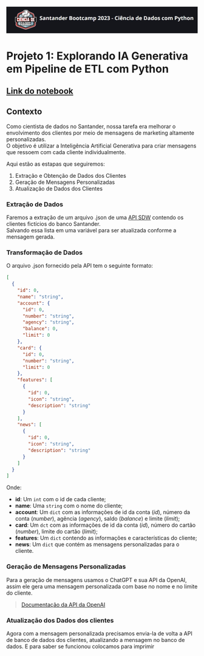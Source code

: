 ![logo](https://github.com/jeanmatheuss/SB-2023-python/blob/main/imgs/logo.jpg?raw=true)

# **Projeto 1**: Explorando IA Generativa em Pipeline de ETL com Python

[Link do notebook]()
---

## Contexto
Como cientista de dados no Santander, nossa tarefa era melhorar o envolvimento dos clientes por meio de mensagens de marketing altamente personalizadas.    
O objetivo é utilizar  a Inteligência Artificial Generativa para criar mensagens que ressoem com cada cliente individualmente.

Aqui estão as estapas que seguiremos:
1. Extração e Obtenção de Dados dos Clientes
2. Geração de Mensagens Personalizadas
3. Atualização de Dados dos Clientes

### Extração de Dados
Faremos a extração de um arquivo .json de uma [API SDW](https://sdw-2023-prd.up.railway.app/swagger-ui/index.html#/) contendo os clientes fictícios do banco Santander.  
Salvando essa lista em uma variável para ser atualizada conforme a mensagem gerada.

### Transformação de Dados
O arquivo .json fornecido pela API tem o seguinte formato:

```json
[
  {
    "id": 0,
    "name": "string",
    "account": {
      "id": 0,
      "number": "string",
      "agency": "string",
      "balance": 0,
      "limit": 0
    },
    "card": {
      "id": 0,
      "number": "string",
      "limit": 0
    },
    "features": [
      {
        "id": 0,
        "icon": "string",
        "description": "string"
      }
    ],
    "news": [
      {
        "id": 0,
        "icon": "string",
        "description": "string"
      }
    ]
  }
]

```
Onde:
- **id**: Um `int` com o id de cada cliente;
- **name**: Uma `string` com o nome do cliente;
- **account**: Um `dict` com as informações de id da conta (*id*), número da conta (*number*), agência (*agency*), saldo (*balance*) e limite (*limit*);
- **card**: Um `dct` com as informações de id da conta (*id*), número do cartão (*number*), limite do cartão (*limit*);
- **features**: Um `dict` contendo as informações e características do cliente;
- **news**: Um `dict` que contém as mensagens personalizadas para o cliente.


### Geração de Mensagens Personalizadas

Para a geração de mensagens usamos o ChatGPT e sua API da OpenAI, assim ele gera uma mensagem personalizada com base no nome e no limite do cliente.

>[Documentação da API da OpenAI](https://platform.openai.com/docs/api-reference/chat)

### Atualização dos Dados dos clientes

Agora com a mensagem personalizada precisamos envia-la de volta a API de banco de dados dos clientes, atualizando a mensagem no banco de dados. E para saber se funcionou colocamos para imprimir 


